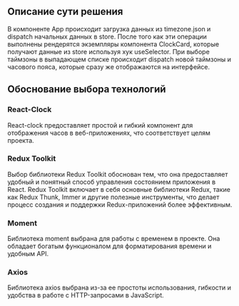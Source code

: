 ## Описание сути решения
В компоненте App происходит загрузка данных из timezone.json и dispatch начальных данных в store. 
После того как эти операции выполнены рендерятся экземпляры компонента ClockCard, которые получают данные
из store используя хук useSelector. При выборе таймзоны в выпадающем списке происходит dispatch новой таймзоны и 
часового пояса, которые сразу же отображаются на интерфейсе.

## Обоснование выбора технологий

### React-Clock
React-clock предоставляет простой и гибкий компонент для отображения часов в веб-приложениях, что соответствует 
целям проекта.

### Redux Toolkit
Выбор библиотеки Redux Toolkit обоснован тем, что она предоставляет удобный и понятный способ управления 
состоянием приложения в React. Redux Toolkit включает в себя основные библиотеки Redux, такие как Redux Thunk, 
Immer и другие полезные инструменты, что делает процесс создания и поддержки Redux-приложений более эффективным.

### Moment
Библиотека moment выбрана для работы с временем в проекте. Она обладает богатым функционалом для форматирования 
времени и удобным API.

### Axios
Библиотека axios выбрана из-за ее простоты использования, гибкости и удобства в работе с HTTP-запросами в JavaScript. 
